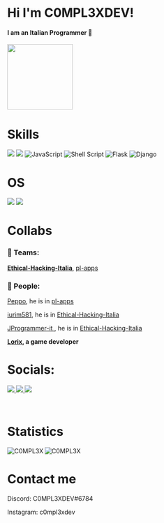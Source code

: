  # Hi I'm C0MPL3XDEV!
 
 <h4>I am an Italian Programmer 🍕</h4>
 <img src="https://thumbs.gfycat.com/HeavyLiquidAnnelid-small.gif" width="150">
 
 # Skills
<img src="https://img.shields.io/badge/python-%2314354C.svg?style=for-the-badge&logo=python&logoColor=white"/>  <img src="https://img.shields.io/badge/Discord.py-5165F6?style=for-the-badge&logo=discord&logoColor=white"/> <img alt="JavaScript" src="https://img.shields.io/badge/javascript-%23323330.svg?style=for-the-badge&logo=javascript&logoColor=%23F7DF1E"/> <img alt="Shell Script" src="https://img.shields.io/badge/shell_script-%23121011.svg?style=for-the-badge&logo=gnu-bash&logoColor=white"/> <img alt="Flask" src="https://img.shields.io/badge/flask-%23000.svg?style=for-the-badge&logo=flask&logoColor=white"/> <img alt="Django" src="https://img.shields.io/badge/django-%23092E20.svg?style=for-the-badge&logo=django&logoColor=white"/>

# OS
<img src="https://img.shields.io/badge/Arch_Linux-1793D1?style=for-the-badge&logo=arch-linux&logoColor=white"/> <img src="https://img.shields.io/badge/Android-3DDC84?style=for-the-badge&logo=android&logoColor=white"/>

# Collabs
### 💼 Teams: 
[**Ethical-Hacking-Italia**](https://github.com/Ethical-Hacking-Italia),
[pl-apps](https://github.com/pl-apps)
### 👤 People: 
[Peppo](https://github.com/Peppooo), he is in [pl-apps](https://github.com/pl-apps)

[iurim581](https://github.com/iurim581), he is in [Ethical-Hacking-Italia](https://github.com/Ethical-Hacking-Italia)

[JProgrammer-it ](https://github.com/JProgrammer-it), he is in [Ethical-Hacking-Italia](https://github.com/Ethical-Hacking-Italia)

[**Lorix**](https://lorix.itch.io/)**, a game developer**

# Socials:
</a>
<a href="https://twitter.com/YC0mpl3x">
    <img src="https://img.shields.io/badge/Twitter-00A2F5?style=for-the-badge&logo=twitter&logoColor=white"/>
</a>
<a href="https://www.instagram.com/c0mpl3xdev/">
    <img src="https://img.shields.io/badge/Instagram-E44674?style=for-the-badge&logo=Instagram&logoColor=white"/>
</a>
</a>
<a href="https://discord.gg/Vy8C724XWV">
    <img src="https://img.shields.io/badge/Discord-7289DA?style=for-the-badge&logo=discord&logoColor=white"/>
</a> 

<br><h1>Statistics</h1>
<img align="left" src="https://github-readme-stats.vercel.app/api/top-langs/?username=C0MPL3XDEV&layout=compact" alt="C0MPL3X" /> <img align="center" src="https://github-readme-stats.vercel.app/api?username=C0MPL3XDEV&show_icons=true" alt="C0MPL3X" />

<h1>Contact me</h1>
<p>Discord:  C0MPL3XDEV#6784</p>
<p>Instagram: c0mpl3xdev</p>

